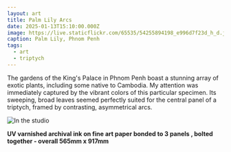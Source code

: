 ```yaml
---
layout: art
title: Palm Lily Arcs
date: 2025-01-13T15:10:00.000Z
image: https://live.staticflickr.com/65535/54255894198_e996d7f23d_h_d.jpg
caption: Palm Lily, Phnom Penh
tags:
  - art
  - triptych
---
```

The gardens of the King's Palace in Phnom Penh boast a stunning array of exotic plants, including some native to Cambodia. My attention was immediately captured by the vibrant colors of this particular specimen. Its sweeping, broad leaves seemed perfectly suited for the central panel of a triptych, framed by contrasting, asymmetrical arcs.

![In the studio](https://live.staticflickr.com/65535/54325766195_c2f9cba719_h_d.jpg "In the studio")

**UV varnished archival ink on fine art paper bonded to 3 panels , bolted together - overall 565mm x 917mm**
